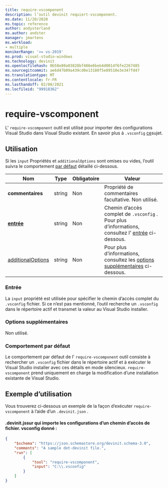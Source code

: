 ```yaml
---
title: require-vscomponent
description: l’outil devinit requiert-vscomponent.
ms.date: 11/20/2020
ms.topic: reference
author: andysterland
ms.author: andster
manager: jmartens
ms.workload:
- multiple
monikerRange: '>= vs-2019'
ms.prod: visual-studio-windows
ms.technology: devinit
ms.openlocfilehash: 0b58e80a03828bf486e6beb4d0014f6fe2267485
ms.sourcegitcommit: ae6d47b09a439cd0e13180f5e89510e3e347fd47
ms.translationtype: MT
ms.contentlocale: fr-FR
ms.lasthandoff: 02/08/2021
ms.locfileid: "99918362"
---
```

# <a name="require-vscomponent"></a>require-vscomponent

L' `require-vscomponent` outil est utilisé pour importer des configurations Visual Studio dans Visual Studio existant. En savoir plus à `.vsconfig` [ce](../install/import-export-installation-configurations.md)sujet.

## <a name="usage"></a>Utilisation

Si les `input` Propriétés et `additionalOptions` sont omises ou vides, l’outil suivra le comportement [par défaut](#default-behavior) détaillé ci-dessous.

| Nom                                     | Type   | Obligatoire | Valeur                                                                |
|------------------------------------------|--------|----------|----------------------------------------------------------------------|
| **commentaires**                             | string | Non       | Propriété de commentaires facultative. Non utilisé.                                |
| [**entrée**](#input)                      | string | Non       | Chemin d’accès complet de `.vsconfig` . Pour plus d’informations, consultez l' [entrée](#input) ci-dessous. |
| [additionalOptions](#additional-options) | string | Non       | Pour plus d’informations, consultez les [options supplémentaires](#additional-options) ci-dessous.     |

### <a name="input"></a>Entrée

La `input` propriété est utilisée pour spécifier le chemin d’accès complet du `.vsconfig` fichier. Si ce n’est pas mentionné, l’outil recherche un `.vsconfig` dans le répertoire actif et transmet la valeur au Visual Studio installer.

### <a name="additional-options"></a>Options supplémentaires

Non utilisé.

### <a name="default-behavior"></a>Comportement par défaut

Le comportement par défaut de l' `require-vscomponent` outil consiste à rechercher un `.vsconfig` fichier dans le répertoire actif et à exécuter le Visual Studio installer avec ces détails en mode silencieux. `require-vscomponent` prend uniquement en charge la modification d’une installation existante de Visual Studio.

## <a name="example-usage"></a>Exemple d’utilisation
Vous trouverez ci-dessous un exemple de la façon d’exécuter `require-vscomponent` à l’aide d’un `.devinit.json` .

#### <a name="devinitjson-that-will-import-the-configurations-of-a-given-vsconfig-file-path"></a>.devinit.jssur qui importe les configurations d’un chemin d’accès de fichier. vsconfig donné :
```json
{
    "$schema": "https://json.schemastore.org/devinit.schema-3.0",
    "comments": "A sample dot-devinit file.",
    "run": [
        {
            "tool": "require-vscomponent",
            "input": "C:\\.vsconfig"
        }
    ]
}
```
